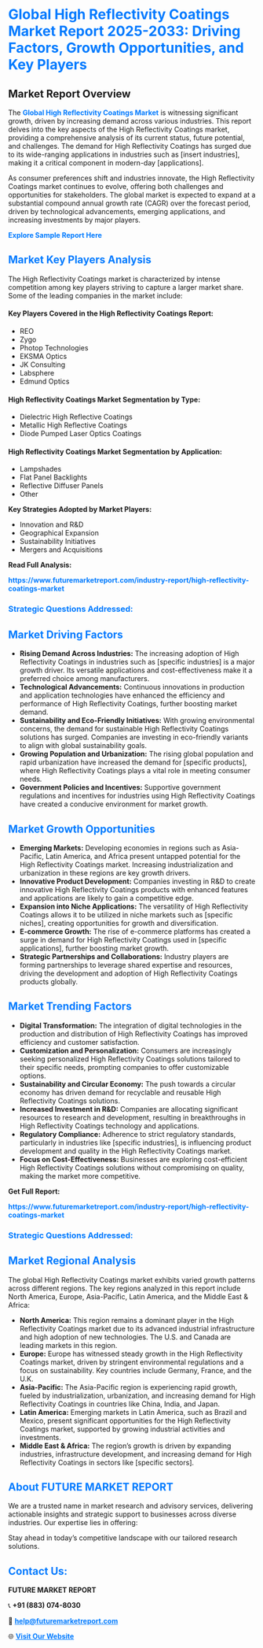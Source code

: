 <h1 style="color: #007BFF;">Global High Reflectivity Coatings Market Report 2025-2033: Driving Factors, Growth Opportunities, and Key Players</h1>

<section id="overview">
<h2>Market Report Overview</h2>
<p>The <a href="https://www.futuremarketreport.com/industry-report/high-reflectivity-coatings-market" style="color: #007BFF; text-decoration: none;"><strong>Global High Reflectivity Coatings Market</strong></a> is witnessing significant growth, driven by increasing demand across various industries. This report delves into the key aspects of the High Reflectivity Coatings market, providing a comprehensive analysis of its current status, future potential, and challenges. The demand for High Reflectivity Coatings has surged due to its wide-ranging applications in industries such as [insert industries], making it a critical component in modern-day [applications].</p>
<p>As consumer preferences shift and industries innovate, the High Reflectivity Coatings market continues to evolve, offering both challenges and opportunities for stakeholders. The global market is expected to expand at a substantial compound annual growth rate (CAGR) over the forecast period, driven by technological advancements, emerging applications, and increasing investments by major players.</p>
</section>

<section id="overview">
<p><a href="https://www.futuremarketreport.com/request-sample/reportId=87703" style="color: #007BFF; text-decoration: none;"><strong>Explore Sample Report Here</strong></a></p>
</section>

<section id="key-players">
<h2 style="color: #007BFF;">Market Key Players Analysis</h2>
<p>The High Reflectivity Coatings market is characterized by intense competition among key players striving to capture a larger market share. Some of the leading companies in the market include:</p>
<h4>Key Players Covered in the High Reflectivity Coatings Report:</h4>
<ul><li>REO</li><li>Zygo</li><li>Photop Technologies</li><li>EKSMA Optics</li><li>JK Consulting</li><li>Labsphere</li><li>Edmund Optics</li></ul>
<h4>High Reflectivity Coatings Market Segmentation by Type:</h4>
<ul><li>Dielectric High Reflective Coatings</li><li>Metallic High Reflective Coatings</li><li>Diode Pumped Laser Optics Coatings</li></ul>

<h4>High Reflectivity Coatings Market Segmentation by Application:</h4>
<ul><li>Lampshades</li><li>Flat Panel Backlights</li><li>Reflective Diffuser Panels</li><li>Other</li></ul>
<p><strong>Key Strategies Adopted by Market Players:</strong></p>
<ul>
<li>Innovation and R&D</li>
<li>Geographical Expansion</li>
<li>Sustainability Initiatives</li>
<li>Mergers and Acquisitions</li>
</ul>
</section>

<section>
<p><strong>Read Full Analysis: </strong></p><a href="https://www.futuremarketreport.com/industry-report/high-reflectivity-coatings-market" style="color: #007BFF; text-decoration: none;"><strong>https://www.futuremarketreport.com/industry-report/high-reflectivity-coatings-market</strong></a>
<h3 style="color: #007BFF;">Strategic Questions Addressed:</h3>
</section>

<section id="driving-factors">
<h2 style="color: #007BFF;">Market Driving Factors</h2>
<ul>
<li><strong>Rising Demand Across Industries:</strong> The increasing adoption of High Reflectivity Coatings in industries such as [specific industries] is a major growth driver. Its versatile applications and cost-effectiveness make it a preferred choice among manufacturers.</li>
<li><strong>Technological Advancements:</strong> Continuous innovations in production and application technologies have enhanced the efficiency and performance of High Reflectivity Coatings, further boosting market demand.</li>
<li><strong>Sustainability and Eco-Friendly Initiatives:</strong> With growing environmental concerns, the demand for sustainable High Reflectivity Coatings solutions has surged. Companies are investing in eco-friendly variants to align with global sustainability goals.</li>
<li><strong>Growing Population and Urbanization:</strong> The rising global population and rapid urbanization have increased the demand for [specific products], where High Reflectivity Coatings plays a vital role in meeting consumer needs.</li>
<li><strong>Government Policies and Incentives:</strong> Supportive government regulations and incentives for industries using High Reflectivity Coatings have created a conducive environment for market growth.</li>
</ul>
</section>

<section id="growth-opportunities">
<h2 style="color: #007BFF;">Market Growth Opportunities</h2>
<ul>
<li><strong>Emerging Markets:</strong> Developing economies in regions such as Asia-Pacific, Latin America, and Africa present untapped potential for the High Reflectivity Coatings market. Increasing industrialization and urbanization in these regions are key growth drivers.</li>
<li><strong>Innovative Product Development:</strong> Companies investing in R&D to create innovative High Reflectivity Coatings products with enhanced features and applications are likely to gain a competitive edge.</li>
<li><strong>Expansion into Niche Applications:</strong> The versatility of High Reflectivity Coatings allows it to be utilized in niche markets such as [specific niches], creating opportunities for growth and diversification.</li>
<li><strong>E-commerce Growth:</strong> The rise of e-commerce platforms has created a surge in demand for High Reflectivity Coatings used in [specific applications], further boosting market growth.</li>
<li><strong>Strategic Partnerships and Collaborations:</strong> Industry players are forming partnerships to leverage shared expertise and resources, driving the development and adoption of High Reflectivity Coatings products globally.</li>
</ul>
</section>

<section id="trending-factors">
<h2 style="color: #007BFF;">Market Trending Factors</h2>
<ul>
<li><strong>Digital Transformation:</strong> The integration of digital technologies in the production and distribution of High Reflectivity Coatings has improved efficiency and customer satisfaction.</li>
<li><strong>Customization and Personalization:</strong> Consumers are increasingly seeking personalized High Reflectivity Coatings solutions tailored to their specific needs, prompting companies to offer customizable options.</li>
<li><strong>Sustainability and Circular Economy:</strong> The push towards a circular economy has driven demand for recyclable and reusable High Reflectivity Coatings solutions.</li>
<li><strong>Increased Investment in R&D:</strong> Companies are allocating significant resources to research and development, resulting in breakthroughs in High Reflectivity Coatings technology and applications.</li>
<li><strong>Regulatory Compliance:</strong> Adherence to strict regulatory standards, particularly in industries like [specific industries], is influencing product development and quality in the High Reflectivity Coatings market.</li>
<li><strong>Focus on Cost-Effectiveness:</strong> Businesses are exploring cost-efficient High Reflectivity Coatings solutions without compromising on quality, making the market more competitive.</li>
</ul>
</section>

<section>
<p><strong>Get Full Report: </strong></p><a href="https://www.futuremarketreport.com/industry-report/high-reflectivity-coatings-market" style="color: #007BFF; text-decoration: none;"><strong>https://www.futuremarketreport.com/industry-report/high-reflectivity-coatings-market</strong></a>
<h3 style="color: #007BFF;">Strategic Questions Addressed:</h3>
</section>


<section id="regional-analysis">
<h2 style="color: #007BFF;">Market Regional Analysis</h2>
<p>The global High Reflectivity Coatings market exhibits varied growth patterns across different regions. The key regions analyzed in this report include North America, Europe, Asia-Pacific, Latin America, and the Middle East & Africa:</p>
<ul>
<li><strong>North America:</strong> This region remains a dominant player in the High Reflectivity Coatings market due to its advanced industrial infrastructure and high adoption of new technologies. The U.S. and Canada are leading markets in this region.</li>
<li><strong>Europe:</strong> Europe has witnessed steady growth in the High Reflectivity Coatings market, driven by stringent environmental regulations and a focus on sustainability. Key countries include Germany, France, and the U.K.</li>
<li><strong>Asia-Pacific:</strong> The Asia-Pacific region is experiencing rapid growth, fueled by industrialization, urbanization, and increasing demand for High Reflectivity Coatings in countries like China, India, and Japan.</li>
<li><strong>Latin America:</strong> Emerging markets in Latin America, such as Brazil and Mexico, present significant opportunities for the High Reflectivity Coatings market, supported by growing industrial activities and investments.</li>
<li><strong>Middle East & Africa:</strong> The region’s growth is driven by expanding industries, infrastructure development, and increasing demand for High Reflectivity Coatings in sectors like [specific sectors].</li>
</ul>
</section>

<footer>
<h2 style="color: #007BFF;">About FUTURE MARKET REPORT</h2>
<p>We are a trusted name in market research and advisory services, delivering actionable insights and strategic support to businesses across diverse industries. Our expertise lies in offering:</p>

<p>Stay ahead in today’s competitive landscape with our tailored research solutions.</p>

<h2 style="color: #007BFF;">Contact Us:</h2>
<p><strong>FUTURE MARKET REPORT</strong></p>
<p>📞 <strong>+91 (883) 074-8030</strong></p>
<p>📧 <strong><a href="mailto:help@futuremarketreport.com" style="color: #007BFF;">help@futuremarketreport.com</a></strong></p>
<p>🌐 <strong><a href="https://www.futuremarketreport.com/" style="color: #007BFF;">Visit Our Website</a></strong></p>
</footer>
